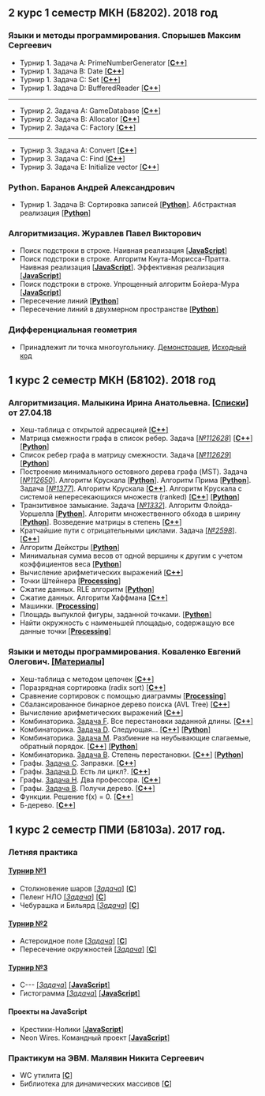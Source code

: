 ## 2 курс 1 семестр МКН (Б8202). 2018 год
### Языки и методы программирования. Спорышев Максим Сергеевич
* Турнир 1. Задача A: PrimeNumberGenerator [[**C++**]](https://github.com/JIeHb/Projects/blob/master/projects/PrimeNumberGenerator.cpp)
* Турнир 1. Задача B: Date [[**C++**]](https://github.com/JIeHb/Projects/blob/master/projects/Date.cpp)
* Турнир 1. Задача C: Set [[**C++**]](https://github.com/JIeHb/Projects/blob/master/projects/Set.cpp)
* Турнир 1. Задача D: BufferedReader [[**C++**]](https://github.com/JIeHb/Projects/tree/master/projects)
---
* Турнир 2. Задача A: GameDatabase [[**C++**]](https://github.com/JIeHb/Projects/blob/master/projects/game_database.h)
* Турнир 2. Задача B: Allocator [[**C++**]](https://github.com/JIeHb/Projects/blob/master/projects/allocator.h)
* Турнир 2. Задача C: Factory [[**C++**]](https://github.com/JIeHb/Projects/blob/master/projects/factory.h)
---
* Турнир 3. Задача A: Convert [[**C++**]](https://github.com/JIeHb/Projects/blob/master/projects/convert.h)
* Турнир 3. Задача C: Find [[**C++**]](https://github.com/JIeHb/Projects/blob/master/projects/find.h)
* Турнир 3. Задача E: Initialize vector [[**C++**]](https://github.com/JIeHb/Projects/blob/master/projects/initialize_vector.h)
### Python. Баранов Андрей Александрович
* Турнир 1. Задача B: Сортировка записей [[**Python**]](https://github.com/JIeHb/Projects/blob/master/projects/polynomial_reduction.py). Абстрактная реализация [[**Python**]](https://github.com/JIeHb/Projects/blob/master/projects/polynomial_reduction_abstract.py)
### Алгоритмизация. Журавлев Павел Викторович
* Поиск подстроки в строке. Наивная реализация [[**JavaScript**]](https://github.com/JIeHb/Projects/blob/master/projects/substr_search.js)
* Поиск подстроки в строке. Алгоритм Кнута-Морисса-Пратта. Наивная реализация [[**JavaScript**]](https://github.com/JIeHb/Projects/blob/master/projects/kmp_naive.js). Эффективная реализация [[**JavaScript**]](https://github.com/JIeHb/Projects/blob/master/projects/kmp.js)
* Поиск подстроки в строке. Упрощенный алгоритм Бойера-Мура [[**JavaScript**]](https://github.com/JIeHb/Projects/blob/master/projects/boyer_moore.js)
* Пересечение линий [[**Python**]](https://github.com/JIeHb/Projects/blob/master/projects/line_intersection.py)
* Пересечение линий в двухмерном пространстве [[**Python**]](https://github.com/JIeHb/Projects/blob/master/projects/lines_intersection_2D.py)
### Дифференциальная геометрия
* Принадлежит ли точка многоугольнику. [Демонстрация](https://jiehb.github.io/point_inside_polygon/index.html), [Исходный код](https://github.com/JIeHb/JIeHb.github.io/blob/master/point_inside_polygon/sketch.js)
## 1 курс 2 семестр МКН (Б8102). 2018 год
### Алгоритмизация. Малыкина Ирина Анатольевна. [[Списки]](https://drive.google.com/open?id=1MfEQ9tJsp_NgQyFfVGNLF9QH8oKdYm1B) от 27.04.18
* Хеш-таблица с открытой адресацией [[**C++**]](https://github.com/JIeHb/Projects/blob/master/projects/open_addressing_hash_table.cpp)
* Матрица смежности графа в список ребер. Задача [[*№112628*]](https://informatics.mccme.ru/mod/statements/view3.php?chapterid=112628) [[**C++**]](https://github.com/JIeHb/Projects/blob/master/projects/matrix_to_list.cpp) [[**Python**]](https://github.com/JIeHb/Projects/blob/master/projects/matrix_to_list.py)
* Список ребер графа в матрицу смежности. Задача [[*№112629*]](https://informatics.mccme.ru/mod/statements/view3.php?chapterid=112629) [[**Python**]](https://github.com/JIeHb/Projects/blob/master/projects/list_to_matrix.py)
* Построение минимального остовного дерева графа (MST). 
Задача [[*№112650*]](https://informatics.mccme.ru/mod/statements/view3.php?id=11743&chapterid=112650). Алгоритм Крускала [[**Python**]](https://github.com/JIeHb/Projects/blob/master/projects/MST.py). Алгоритм Прима [[**Python**]](https://github.com/JIeHb/Projects/blob/master/projects/MST_Prim.py). 
Задача [[*№1377*]](http://informatics.mccme.ru/mod/statements/view3.php?chapterid=1377#1). Алгоритм Крускала [[**C++**]](https://github.com/JIeHb/Projects/blob/master/projects/MST_Kruskal.cpp). Алгоритм Крускала с системой непересекающихся множеств (ranked) [[**C++**]](https://github.com/JIeHb/Projects/blob/master/projects/MST_Kruskal_DSU.cpp) [[**Python**]](https://github.com/JIeHb/Projects/blob/master/projects/MST_Kruskal_DSU.py)
* Транзитивное замыкание. Задача [[*№1332*]](http://informatics.mccme.ru/moodle/mod/statements/view.php?chapterid=1332#1). Алгоритм Флойда-Уоршелла [[**Python**]](https://github.com/JIeHb/Projects/blob/master/projects/floyd_warshall.py). Алгоритм множественного обхода в ширину [[**Python**]](https://github.com/JIeHb/Projects/blob/master/projects/transitive_closure_bfs.py). Возведение матрицы в степень [[**C++**]](https://github.com/JIeHb/Projects/blob/master/projects/transitive_closure_matrix.cpp)
* Кратчайшие пути с отрицательными циклами. Задача [[*№2598*]](http://informatics.mccme.ru/mod/statements/view3.php?chapterid=2598#1). [[**C++**]](https://github.com/JIeHb/Projects/blob/master/projects/Pink_Floyd.cpp)
* Алгоритм Дейкстры [[**Python**]](https://github.com/JIeHb/Projects/blob/master/projects/dijkstra/dijkstra.py)
* Минимальная сумма весов от одной вершины к другим с учетом коэффициентов веса [[**Python**]](https://github.com/JIeHb/Projects/blob/master/projects/floyd_warshall_min_sum/floyd_warshall_min_sum.py)
* Вычисление арифметических выражений [[**C++**]](https://github.com/JIeHb/Projects/blob/master/projects/expression_parsing_tree.cpp)
* Точки Штейнера [[**Processing**]](https://github.com/JIeHb/Projects/tree/master/projects/processing/SteinerPoints)
* Сжатие данных. RLE алгоритм [[**Python**]](https://github.com/JIeHb/Projects/tree/master/projects/file_compressing/RLE/)
* Сжатие данных. Алгоритм Хаффмана [[**C++**]](https://github.com/JIeHb/Projects/tree/master/projects/file_compressing/huffman/)
* Машинки. [[**Processing**]](https://github.com/JIeHb/Projects/tree/master/projects/processing/Cars/)
* Площадь выпуклой фигуры, заданной точками. [[**Python**]](https://github.com/JIeHb/Projects/tree/master/projects/geometry/area.py)
* Найти окружность с наименьшей площадью, содержащую все данные точки [[**Processing**]](https://github.com/JIeHb/Projects/tree/master/projects/processing/Circle_around_points/)
### Языки и методы программирования. Коваленко Евгений Олегович. [[Материалы]](https://hackmd.io/s/B1zCbjLOz)
* Хеш-таблица с методом цепочек [[**C++**]](https://github.com/JIeHb/Projects/blob/master/projects/hash_table.cpp)
* Поразрядная сортировка (radix sort) [[**C++**]](https://github.com/JIeHb/Projects/blob/master/projects/radix_sort.cpp)
* Сравнение сортировок с помощью диаграммы [[**Processing**]](https://github.com/JIeHb/Projects/tree/master/projects/processing/SortingDiagram)
* Сбалансированное бинарное дерево поиска (AVL Tree) [[**C++**]](https://github.com/JIeHb/Projects/blob/master/projects/avl_tree.cpp)
* Вычисление арифметических выражений [[**C++**]](https://github.com/JIeHb/Projects/blob/master/projects/expression_calc.cpp)
* Комбинаторика. [Задача F](http://informatics.mccme.ru/mod/statements/view3.php?id=211&chapterid=85). Все перестановки заданной длины. [[**C++**]](https://github.com/JIeHb/Projects/blob/master/projects/combinatorics/permutations.cpp)
* Комбинаторика. [Задача D](http://informatics.mccme.ru/mod/statements/view3.php?id=264&chapterid=194). Следующая... [[**C++**]](https://github.com/JIeHb/Projects/blob/master/projects/combinatorics/next_permutation.cpp) [[**Python**]](https://github.com/JIeHb/Projects/blob/master/projects/combinatorics/next_permutation.py)
* Комбинаторика. [Задача M](http://informatics.mccme.ru/mod/statements/view3.php?id=211&chapterid=92). Разбиение на неубывающие слагаемые, обратный порядок. [[**C++**]](https://github.com/JIeHb/Projects/blob/master/projects/combinatorics/terms.cpp) [[**Python**]](https://github.com/JIeHb/Projects/blob/master/projects/combinatorics/terms.py)
* Комбинаторика. [Задача B](http://informatics.mccme.ru/mod/statements/view3.php?id=265&chapterid=196). Степень перестановки. [[**C++**]](https://github.com/JIeHb/Projects/blob/master/projects/combinatorics/permutation_degree.cpp) [[**Python**]](https://github.com/JIeHb/Projects/blob/master/projects/combinatorics/permutation_degree.py)
* Графы. [Задача C](http://informatics.mccme.ru/mod/statements/view3.php?id=193&chapterid=7). Заправки. [[**C++**]](https://github.com/JIeHb/Projects/blob/master/projects/graph/gas_stations.cpp)
* Графы. [Задача D](http://informatics.mccme.ru/mod/statements/view3.php?id=218&chapterid=98). Есть ли цикл?. [[**C++**]](https://github.com/JIeHb/Projects/blob/master/projects/graph/is_cycle.cpp)
* Графы. [Задача H](http://informatics.mccme.ru/mod/statements/view3.php?id=218&chapterid=1334). Два профессора. [[**C++**]](https://github.com/JIeHb/Projects/blob/master/projects/graph/max_way_length.cpp)
* Графы. [Задача B](http://informatics.mccme.ru/mod/statements/view3.php?id=261&chapterid=182). Получи дерево. [[**C++**]](https://github.com/JIeHb/Projects/blob/master/projects/graph/graph_to_tree.cpp)
* Функции. Решение f(x) = 0. [[**C++**]](https://github.com/JIeHb/Projects/blob/master/projects/function/function_bsearch.cpp)
* Б-дерево. [[**C++**]](https://github.com/JIeHb/Projects/blob/master/projects/b_tree.cpp)
## 1 курс 2 семестр ПМИ (Б8103а). 2017 год.
### Летняя практика
#### [Турнир №1](https://imcs.dvfu.ru/cats/main.pl?f=problems;cid=1161857) 
* Столкновение шаров [[*Задача*]](https://imcs.dvfu.ru/cats/static/problem_text-cpid-1162631.html) [[**C**]](https://github.com/JIeHb/Projects/blob/master/projects/collision_of_balls.c)
* Пеленг НЛО [[*Задача*]](https://imcs.dvfu.ru/cats/static/problem_text-cpid-1162632.html) [[**C**]](https://github.com/JIeHb/Projects/blob/master/projects/Unknown_flying_object.c)
* Чебурашка и Бильярд [[*Задача*]](https://imcs.dvfu.ru/cats/static/problem_text-cpid-1162633.html) [[**C**]](https://github.com/JIeHb/Projects/blob/master/projects/billiards.c)
#### [Турнир №2](https://imcs.dvfu.ru/cats/main.pl?f=problems;cid=1162949)
* Астероидное поле [[*Задача*]](https://imcs.dvfu.ru/cats/static/problem_text-cpid-1162958.html) [[**C**]](https://github.com/JIeHb/Projects/blob/master/projects/asteroid_field.c)
* Пересечение окружностей [[*Задача*]](https://imcs.dvfu.ru/cats/static/problem_text-cpid-1162967.html) [[**C**]](https://github.com/JIeHb/Projects/blob/master/projects/circular_area.c)
#### [Турнир №3](https://imcs.dvfu.ru/cats/main.pl?f=problems;cid=1167426)
* C--- [[*Задача*]](https://imcs.dvfu.ru/cats/static/problem_text-cpid-1167436.html) [[**JavaScript**]](https://github.com/JIeHb/Projects/blob/master/projects/c---.js)
* Гистограмма [[*Задача*]](https://imcs.dvfu.ru/cats/static/problem_text-cpid-1167435.html) [[**JavaScript**]](https://github.com/JIeHb/Projects/blob/master/projects/bar_chart.js)
#### Проекты на JavaScript
* Крестики-Нолики [[**JavaScript**]](https://github.com/JIeHb/Tic-tac-toe)
* Neon Wires. Командный проект [[**JavaScript**]](https://github.com/JIeHb/Neon-Wires)
### Практикум на ЭВМ. Малявин Никита Сергеевич
* WC утилита [[**C**]](https://github.com/JIeHb/Projects/blob/master/projects/wc.c)
* Библиотека для динамических массивов [[**C**]](https://github.com/JIeHb/Projects/blob/master/projects/linear_sequence.c)
